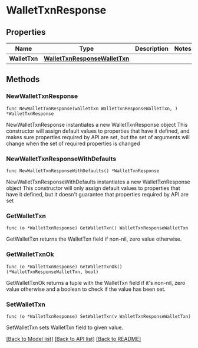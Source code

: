 # WalletTxnResponse

## Properties

Name | Type | Description | Notes
------------ | ------------- | ------------- | -------------
**WalletTxn** | [**WalletTxnResponseWalletTxn**](walletTxnResponse_wallet_txn.md) |  | 

## Methods

### NewWalletTxnResponse

`func NewWalletTxnResponse(walletTxn WalletTxnResponseWalletTxn, ) *WalletTxnResponse`

NewWalletTxnResponse instantiates a new WalletTxnResponse object
This constructor will assign default values to properties that have it defined,
and makes sure properties required by API are set, but the set of arguments
will change when the set of required properties is changed

### NewWalletTxnResponseWithDefaults

`func NewWalletTxnResponseWithDefaults() *WalletTxnResponse`

NewWalletTxnResponseWithDefaults instantiates a new WalletTxnResponse object
This constructor will only assign default values to properties that have it defined,
but it doesn't guarantee that properties required by API are set

### GetWalletTxn

`func (o *WalletTxnResponse) GetWalletTxn() WalletTxnResponseWalletTxn`

GetWalletTxn returns the WalletTxn field if non-nil, zero value otherwise.

### GetWalletTxnOk

`func (o *WalletTxnResponse) GetWalletTxnOk() (*WalletTxnResponseWalletTxn, bool)`

GetWalletTxnOk returns a tuple with the WalletTxn field if it's non-nil, zero value otherwise
and a boolean to check if the value has been set.

### SetWalletTxn

`func (o *WalletTxnResponse) SetWalletTxn(v WalletTxnResponseWalletTxn)`

SetWalletTxn sets WalletTxn field to given value.



[[Back to Model list]](../README.md#documentation-for-models) [[Back to API list]](../README.md#documentation-for-api-endpoints) [[Back to README]](../README.md)


